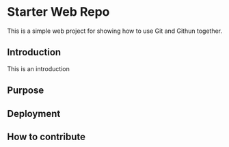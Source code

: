 # Starter Web Repo

This is a simple web project for showing how to use Git and Githun together.

## Introduction

This is an introduction

## Purpose

## Deployment

## How to contribute
